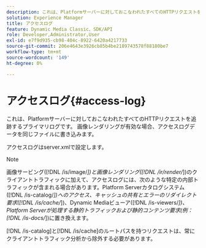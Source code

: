 ```yaml
---
description: これは、Platformサーバーに対しておこなわれたすべてのHTTPリクエストを追跡するプライマリログです。 画像レンダリングが有効な場合、アクセスログデータを同じファイルに書き込みます。
solution: Experience Manager
title: アクセスログ
feature: Dynamic Media Classic、SDK/API
role: Developer,Administrator,User
exl-id: e7f9d935-cb98-404c-8922-6420a4217733
source-git-commit: 206e4643e3926cb85b4be2189743578f88180be7
workflow-type: tm+mt
source-wordcount: '149'
ht-degree: 0%

---
```


# アクセスログ{#access-log}

これは、Platformサーバーに対しておこなわれたすべてのHTTPリクエストを追跡するプライマリログです。 画像レンダリングが有効な場合、アクセスログデータを同じファイルに書き込みます。

アクセスログはserver.xmlで設定します。

>[!NOTE]
>
>画像サービング([!DNL /is/image/*])と画像レンダリング([!DNL /ir/render/*])のクライアントトラフィックに加えて、アクセスログには、次のような特定の内部トラフィックが含まれる場合があります。Platform Serverカタログシステム([!DNL /is-catalog/*])へのアクセス、キャッシュの共有とエラーのリダイレクト要求([!DNL /is/cache/*])、Dynamic Mediaビューア([!DNL /is-viewers/*])、Platform Serverが処理する静的トラフィックおよび静的コンテンツ要求(例：[!DNL /is-docs/*])に置き換えます。

[!DNL /is-catalog]と[!DNL /is/cache]のルートパスを持つリクエストは、常にクライアントトラフィック分析から除外する必要があります。

